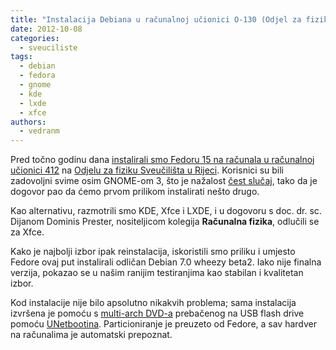 ```yaml
---
title: "Instalacija Debiana u računalnoj učionici O-130 (Odjel za fiziku Sveučilišta u Rijeci)"
date: 2012-10-08
categories: 
  - sveuciliste
tags: 
  - debian
  - fedora
  - gnome
  - kde
  - lxde
  - xfce
authors: 
  - vedranm
---
```


Pred točno godinu dana [instalirali smo Fedoru 15 na računala u računalnoj učionici 412](2011-10-08-instalacija-fedore-na-racunalima-u-412-odjel-za-matematiku-i-odjel-za-fiziku.md) na [Odjelu za fiziku Sveučilišta u Rijeci](https://www.phy.uniri.hr/). Korisnici su bili zadovoljni svime osim GNOME-om 3, što je nažalost [čest slučaj](https://en.wikipedia.org/wiki/Controversy_over_GNOME_3), tako da je dogovor pao da ćemo prvom prilikom instalirati nešto drugo.

<!-- more -->

Kao alternativu, razmotrili smo KDE, Xfce i LXDE, i u dogovoru s doc. dr. sc. Dijanom Dominis Prester, nositeljicom kolegija **Računalna fizika**, odlučili se za Xfce.

Kako je najbolji izbor ipak reinstalacija, iskoristili smo priliku i umjesto Fedore ovaj put instalirali odličan Debian 7.0 wheezy beta2. Iako nije finalna verzija, pokazao se u našim ranijim testiranjima kao stabilan i kvalitetan izbor.

Kod instalacije nije bilo apsolutno nikakvih problema; sama instalacija izvršena je pomoću s [multi-arch DVD-a](https://cdimage.debian.org/debian-cd/current/multi-arch/) prebačenog na USB flash drive pomoću [UNetbootina](https://unetbootin.sourceforge.net/). Particioniranje je preuzeto od Fedore, a sav hardver na računalima je automatski prepoznat.

